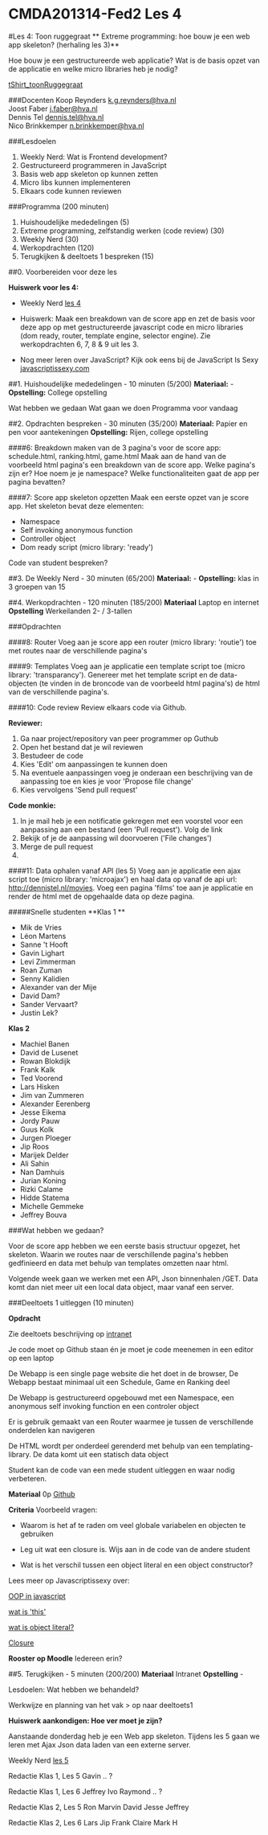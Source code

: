 CMDA201314-Fed2 Les 4
=====================

#Les 4: Toon ruggegraat
** Extreme programming: hoe bouw je een web app skeleton? (herhaling les 3)**

Hoe bouw je een gestructureerde web applicatie? Wat is de basis opzet van de applicatie en welke micro libraries heb je nodig?

[tShirt_toonRuggegraat](http://www.spreadshirt.com/black-backbone-women-s-t-shirts-C3376A4206223)

###Docenten
Koop Reynders k.g.reynders@hva.nl   
Joost Faber j.faber@hva.nl  
Dennis Tel dennis.tel@hva.nl   
Nico Brinkkemper n.brinkkemper@hva.nl  

###Lesdoelen
1. Weekly Nerd: Wat is Frontend development? 
2. Gestructureerd programmeren in JavaScript 
3. Basis web app skeleton op kunnen zetten 
4. Micro libs kunnen implementeren 
5. Elkaars code kunnen reviewen 

###Programma (200 minuten)

1. Huishoudelijke mededelingen (5) 
2. Extreme programming, zelfstandig werken (code review) (30)
3. Weekly Nerd (30) 
4. Werkopdrachten (120)
5. Terugkijken & deeltoets 1 bespreken (15)
			
	
##0. Voorbereiden voor deze les

**Huiswerk voor les 4:**

* Weekly Nerd [les 4](http://weeklynerd.tumblr.com/tagged/fed1314)

* Huiswerk: Maak een breakdown van de score app en zet de basis voor deze app op met gestructureerde javascript code en micro libraries (dom ready, router, template engine, selector engine). Zie werkopdrachten 6, 7, 8 & 9 uit les 3.

* Nog meer leren over JavaScript?
Kijk ook eens bij de JavaScript Is Sexy [javascriptissexy.com](javascriptissexy.com)


##1. Huishoudelijke mededelingen - 10 minuten (5/200)
**Materiaal:** - 
**Opstelling:** College opstelling

Wat hebben we gedaan
Wat gaan we doen
Programma voor vandaag


##2. Opdrachten bespreken - 30 minuten (35/200)
**Materiaal:** Papier en pen voor aantekeningen
**Opstelling:** Rijen, college opstelling

####6: Breakdown maken van de 3 pagina's voor de score app: schedule.html, ranking.html, game.html
Maak aan de hand van de voorbeeld html pagina's een breakdown van de score app. Welke pagina's zijn er? Hoe noem je je namespace? Welke functionaliteiten gaat de app per pagina bevatten?

####7: Score app skeleton opzetten 
Maak een eerste opzet van je score app. Het skeleton bevat deze elementen:  
- Namespace  
- Self invoking anonymous function  
- Controller object  
- Dom ready script (micro library: 'ready') 

Code van student bespreken?

##3. De Weekly Nerd - 30 minuten (65/200)
**Materiaal:** -
**Opstelling:** klas in 3 groepen van 15


##4. Werkopdrachten - 120 minuten (185/200)
**Materiaal** Laptop en internet  
**Opstelling** Werkeilanden 2- / 3-tallen


###Opdrachten


####8: Router
Voeg aan je score app een router (micro library: 'routie') toe met routes naar de verschillende pagina's

####9: Templates
Voeg aan je applicatie een template script toe (micro library: 'transparancy'). Genereer met het template script en de data-objecten (te vinden in de broncode van de voorbeeld html pagina's) de html van de verschillende pagina's.

####10: Code review
Review elkaars code via Github.

**Reviewer:**

1. Ga naar project/repository van peer programmer op Guthub
2. Open het bestand dat je wil reviewen
3. Bestudeer de code
4. Kies 'Edit' om aanpassingen te kunnen doen
5. Na eventuele aanpassingen voeg je onderaan een beschrijving van de aanpassing toe en kies je voor 'Propose file change'
6. Kies vervolgens 'Send pull request'

**Code monkie:**
1. In je mail heb je een notificatie gekregen met een voorstel voor een aanpassing aan een bestand (een 'Pull request'). Volg de link
2. Bekijk of je de aanpassing wil doorvoeren ('File changes')
3. Merge de pull request
4. 

####11: Data ophalen vanaf API (les 5)
Voeg aan je applicatie een ajax script toe (micro library: 'microajax') en haal data op vanaf de api url: http://dennistel.nl/movies. Voeg een pagina 'films' toe aan je applicatie en render de html met de opgehaalde data op deze pagina.  

#####Snelle studenten
**Klas 1 **

* Mik de Vries
* Léon Martens
* Sanne 't Hooft
* Gavin Lighart
* Levi Zimmerman
* Roan Zuman
* Senny Kalidien
* Alexander van der Mije
* David Dam?
* Sander Vervaart?
* Justin Lek?

**Klas 2**

* Machiel Banen
* David de Lusenet
* Rowan Blokdijk
* Frank Kalk
* Ted Voorend
* Lars Hisken
* Jim van Zummeren
* Alexander Eerenberg
* Jesse Eikema
* Jordy Pauw
* Guus Kolk
* Jurgen Ploeger
* Jip Roos
* Marijek Delder
* Ali Sahin
* Nan Damhuis
* Jurian Koning
* Rizki Calame
* Hidde Statema
* Michelle Gemmeke
* Jeffrey Bouva



###Wat hebben we gedaan?

Voor de score app hebben we een eerste basis structuur opgezet, het skeleton. Waarin we routes naar de verschillende pagina's hebben gedfinieerd en data met behulp van templates omzetten naar html.

Volgende week gaan we werken met een API, Json binnenhalen /GET. Data komt dan niet meer uit een local data object, maar vanaf een server.

###Deeltoets 1 uitleggen (10 minuten)

**Opdracht**

Zie deeltoets beschrijving op [intranet](http://intra.iam.hva.nl/content/1314/verdieping2/frontend_2//lesprogramma/#deeltoets1)

Je code moet op Github staan én je moet je code meenemen in een editor op een laptop

De Webapp is een single page website die het doet in de browser, De Webapp bestaat minimaal uit een Schedule, Game en Ranking deel

De Webapp is gestructureerd opgebouwd met een Namespace, een anonymous self invoking function en een controler object

Er is gebruik gemaakt van een Router waarmee je tussen de verschillende onderdelen kan navigeren

De HTML wordt per onderdeel gerenderd met behulp van een templating-library. De data komt uit een statisch data object

Student kan de code van een mede student uitleggen en waar nodig verbeteren.

**Materiaal**
0p [Github](https://github.com/CMDA/FED2/tree/master/Deeltoets%201)


**Criteria**
Voorbeeld vragen:
- Waarom is het af te raden om veel globale variabelen en objecten te gebruiken- Leg uit wat een closure is. Wijs aan in de code van de andere student- Wat is het verschil tussen een object literal en een object constructor? 

Lees meer op Javascriptissexy over:[OOP in javascript](http://javascriptissexy.com/oop-in-javascript-what-you-need-to-know/)

[wat is 'this'](http://javascriptissexy.com/understand-javascripts-this-with-clarity-and-master-it/)

[wat is object literal?](http://javascriptissexy.com/javascript-objects-in-detail/)

[Closure](http://javascriptissexy.com/understand-javascript-closures-with-ease/)



**Rooster op Moodle**
Iedereen erin?




##5. Terugkijken - 5 minuten (200/200)
**Materiaal** Intranet
**Opstelling** - 

Lesdoelen: Wat hebben we behandeld? 

Werkwijze en planning van het vak > op naar deeltoets1


**Huiswerk aankondigen: Hoe ver moet je zijn?**

Aanstaande donderdag heb je een Web app skeleton. Tijdens les 5 gaan we leren met Ajax Json data laden van een externe server. 


Weekly Nerd [les 5](http://weeklynerd.tumblr.com/tagged/fed1314)


Redactie Klas 1, Les 5
Gavin
.. ?



Redactie Klas 1, Les 6
Jeffrey
Ivo
Raymond
.. ?


Redactie Klas 2, Les 5
Ron
Marvin
David
Jesse
Jeffrey


Redactie Klas 2, Les 6
Lars
Jip
Frank
Claire
Mark H









